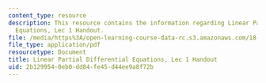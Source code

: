 ```yaml
---
content_type: resource
description: This resource contains the information regarding Linear Partial Differential
  Equations, Lec 1 Handout.
file: /media/https%3A/open-learning-course-data-rc.s3.amazonaws.com/18-303-linear-partial-differential-equations-analysis-and-numerics-fall-2014/2b1299540eb0dd84fe45d44ee9a8f72b_MIT18_303F14_Lec1.pdf
file_type: application/pdf
resourcetype: Document
title: Linear Partial Differential Equations, Lec 1 Handout
uid: 2b129954-0eb0-dd84-fe45-d44ee9a8f72b
---
```

